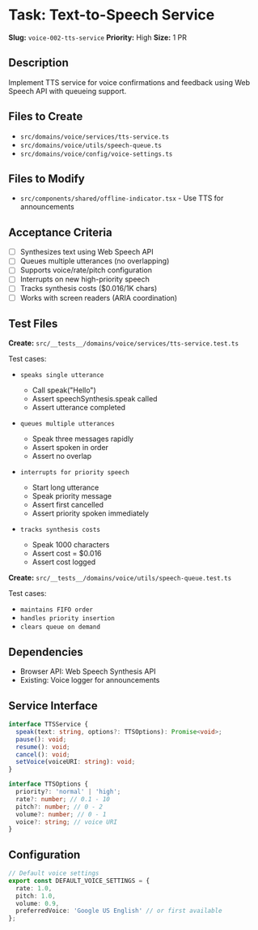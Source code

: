 # Task: Text-to-Speech Service

**Slug:** `voice-002-tts-service`
**Priority:** High
**Size:** 1 PR

## Description
Implement TTS service for voice confirmations and feedback using Web Speech API with queueing support.

## Files to Create
- `src/domains/voice/services/tts-service.ts`
- `src/domains/voice/utils/speech-queue.ts`
- `src/domains/voice/config/voice-settings.ts`

## Files to Modify
- `src/components/shared/offline-indicator.tsx` - Use TTS for announcements

## Acceptance Criteria
- [ ] Synthesizes text using Web Speech API
- [ ] Queues multiple utterances (no overlapping)
- [ ] Supports voice/rate/pitch configuration
- [ ] Interrupts on new high-priority speech
- [ ] Tracks synthesis costs ($0.016/1K chars)
- [ ] Works with screen readers (ARIA coordination)

## Test Files
**Create:** `src/__tests__/domains/voice/services/tts-service.test.ts`

Test cases:
- `speaks single utterance`
  - Call speak("Hello")
  - Assert speechSynthesis.speak called
  - Assert utterance completed
  
- `queues multiple utterances`
  - Speak three messages rapidly
  - Assert spoken in order
  - Assert no overlap
  
- `interrupts for priority speech`
  - Start long utterance
  - Speak priority message
  - Assert first cancelled
  - Assert priority spoken immediately
  
- `tracks synthesis costs`
  - Speak 1000 characters
  - Assert cost = $0.016
  - Assert cost logged

**Create:** `src/__tests__/domains/voice/utils/speech-queue.test.ts`

Test cases:
- `maintains FIFO order`
- `handles priority insertion`
- `clears queue on demand`

## Dependencies
- Browser API: Web Speech Synthesis API
- Existing: Voice logger for announcements

## Service Interface
```typescript
interface TTSService {
  speak(text: string, options?: TTSOptions): Promise<void>;
  pause(): void;
  resume(): void;
  cancel(): void;
  setVoice(voiceURI: string): void;
}

interface TTSOptions {
  priority?: 'normal' | 'high';
  rate?: number; // 0.1 - 10
  pitch?: number; // 0 - 2
  volume?: number; // 0 - 1
  voice?: string; // voice URI
}
```

## Configuration
```typescript
// Default voice settings
export const DEFAULT_VOICE_SETTINGS = {
  rate: 1.0,
  pitch: 1.0,
  volume: 0.9,
  preferredVoice: 'Google US English' // or first available
};
```